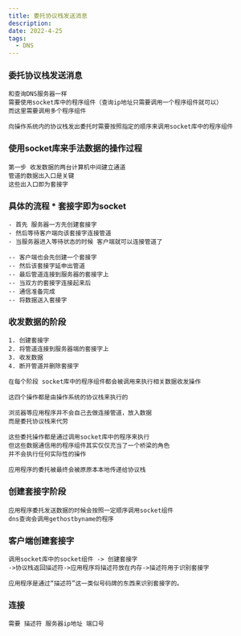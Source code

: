 ```yaml
---
title: 委托协议栈发送消息
description: 
date: 2022-4-25
tags:
  - DNS
---
```

### 委托协议栈发送消息
```
和查询DNS服务器一样
需要使用socket库中的程序组件（查询ip地址只需要调用一个程序组件就可以）
而这里需要调用多个程序组件
```

```
向操作系统内的协议栈发出委托时需要按照指定的顺序来调用socket库中的程序组件
```
### 使用socket库来手法数据的操作过程
```
第一步 收发数据的两台计算机中间建立通道
管道的数据出入口是关键
这些出入口即为套接字
```
### 具体的流程 * 套接字即为socket
```
- 首先 服务器一方先创建套接字
- 然后等待客户端向该套接字连接管道
- 当服务器进入等待状态的时候 客户端就可以连接管道了

-- 客户端也会先创建一个套接字
-- 然后该套接字延申出管道
-- 最后管道连接到服务器的套接字上
-- 当双方的套接字连接起来后
-- 通信准备完成
-- 将数据送入套接字
```
### 收发数据的阶段
```
1. 创建套接字
2. 将管道连接到服务器端的套接字上
3. 收发数据
4. 断开管道并删除套接字
```

```
在每个阶段 socket库中的程序组件都会被调用来执行相关数据收发操作

这四个操作都是由操作系统的协议栈来执行的

浏览器等应用程序并不会自己去做连接管道，放入数据
而是委托协议栈来代劳

这些委托操作都是通过调用socket库中的程序来执行
但这些数据通信用的程序组件其实仅仅充当了一个桥梁的角色
并不会执行任何实际性的操作
```

```
应用程序的委托被最终会被原原本本地传递给协议栈
```
### 创建套接字阶段
```
应用程序委托发送数据的时候会按照一定顺序调用socket组件
dns查询会调用gethostbyname的程序
```

### 客户端创建套接字
```
调用socket库中的socket组件 -> 创建套接字
->协议栈返回描述符->应用程序将描述符放在内存->描述符用于识别套接字
```
```
应用程序是通过“描述符”这一类似号码牌的东西来识别套接字的。
```
### 连接
```
需要 描述符 服务器ip地址 端口号
```
